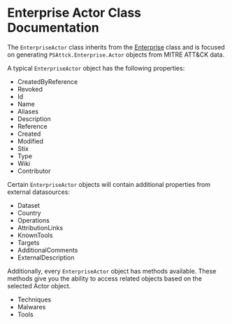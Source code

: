 # Enterprise Actor Class Documentation

The `EnterpriseActor` class inherits from the [Enterprise](Enterprise.md) class and is focused on generating `PSAttck.Enterprise.Actor` objects from MITRE ATT&CK data.

A typical `EnterpriseActor` object has the following properties:

* CreatedByReference
* Revoked
* Id
* Name
* Aliases
* Description
* Reference
* Created
* Modified
* Stix
* Type
* Wiki
* Contributor

Certain `EnterpriseActor` objects will contain additional properties from external datasources:

- Dataset
- Country
- Operations
- AttributionLinks
- KnownTools
- Targets
- AdditionalComments
- ExternalDescription

Additionally, every `EnterpriseActor` object has methods available.  These methods give you the ability to access related objects based on the selected Actor object.

* Techniques
* Malwares
* Tools

